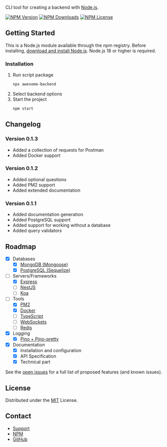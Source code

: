 CLI tool for creating a backend with [Node.js](https://nodejs.org).

[![NPM Version][npm-version-image]][npm-url]
[![NPM Downloads][npm-downloads-image]][npm-downloads-url]
[![NPM License][npm-license-image]][npm-license-url]

## Getting Started

This is a Node.js module available through the npm registry.
Before installing, [download and install Node.js](https://nodejs.org/en/download). Node.js 18 or higher is required.

### Installation

1.  Run script package
    ```sh
    npx awesome-backend
    ```
2.  Select backend options
3.  Start the project
    ```sh
    npm start
    ```

## Changelog

### Version 0.1.3

-   Added a collection of requests for Postman
-   Added Docker support

### Version 0.1.2

-   Added optional questions
-   Added PM2 support
-   Added extended documentation

### Version 0.1.1

-   Added documentation generation
-   Added PostgreSQL support
-   Added support for working without a database
-   Added query validators

## Roadmap

-   [x] Databases
    -   [x] [MongoDB (Mongoose)](https://www.npmjs.com/package/mongoose)
    -   [x] [PostgreSQL (Sequelize)](https://www.npmjs.com/package/sequelize)
-   [ ] Servers/Frameworks
    -   [x] [Express](https://www.npmjs.com/package/express)
    -   [ ] [NestJS](https://www.npmjs.com/package/@nestjs/core)
    -   [ ] [Koa](https://www.npmjs.com/package/koa)
-   [ ] Tools
    -   [x] [PM2](https://www.npmjs.com/package/pm2)
    -   [x] [Docker](https://www.docker.com/)
    -   [ ] [TypeScript](https://www.npmjs.com/package/typescript)
    -   [ ] [WebSockets](https://www.npmjs.com/package/ws)
    -   [ ] [Redis](https://www.npmjs.com/package/redis)
-   [x] Logging
    -   [x] [Pino + Pino-pretty](https://www.npmjs.com/package/pino)
-   [x] Documentation
    -   [x] Installation and configuration
    -   [x] API Specification
    -   [x] Technical part

See the [open issues](https://github.com/glenau/awesome-backend/issues) for a full list of proposed features (and known issues).

## License

Distributed under the [MIT](LICENSE) License.

[npm-url]: https://npmjs.com/package/awesome-backend
[npm-version-image]: https://badgen.net/npm/v/awesome-backend
[npm-downloads-image]: https://badgen.net/npm/dw/awesome-backend
[npm-downloads-url]: https://npmcharts.com/compare/awesome-backend?minimal=true
[npm-license-image]: https://badgen.net/npm/license/awesome-backend
[npm-license-url]: LICENSE

## Contact

-   [Support](mailto:glenaudev@gmail.com)
-   [NPM](https://www.npmjs.com/package/awesome-backend)
-   [GitHub](https://github.com/glenau/awesome-backend)
